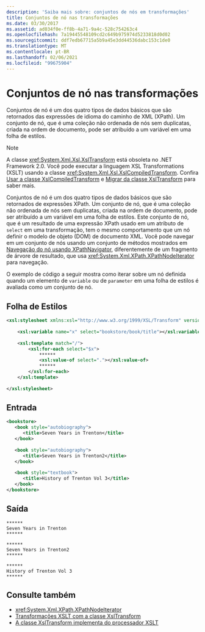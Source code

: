 ```yaml
---
description: 'Saiba mais sobre: conjuntos de nós em transformações'
title: Conjuntos de nó nas transformações
ms.date: 03/30/2017
ms.assetid: ad034f0e-ff8b-4a71-9a4c-528c754263c4
ms.openlocfilehash: 7a19445548109cd2c649b975974d5233818d0d02
ms.sourcegitcommit: ddf7edb67715a5b9a45e3dd44536dabc153c1de0
ms.translationtype: MT
ms.contentlocale: pt-BR
ms.lasthandoff: 02/06/2021
ms.locfileid: "99675904"
---
```

# <a name="node-sets-in-transformations"></a>Conjuntos de nó nas transformações

Conjuntos de nó é um dos quatro tipos de dados básicos que são retornados das expressões de idioma do caminho de XML (XPath). Um conjunto de nó, que é uma coleção não ordenada de nós sem duplicatas, criada na ordem de documento, pode ser atribuído a um variável em uma folha de estilos.  
  
> [!NOTE]
> A classe <xref:System.Xml.Xsl.XslTransform> está obsoleta no .NET Framework 2.0. Você pode executar a linguagem XSL Transformations (XSLT) usando a classe <xref:System.Xml.Xsl.XslCompiledTransform>. Confira [Usar a classe XslCompiledTransform](using-the-xslcompiledtransform-class.md) e [Migrar da classe XslTransform](migrating-from-the-xsltransform-class.md) para saber mais.  
  
 Conjuntos de nó é um dos quatro tipos de dados básicos que são retornados de expressões XPath. Um conjunto de nó, que é uma coleção não ordenada de nós sem duplicatas, criada na ordem de documento, pode ser atribuído a um variável em uma folha de estilos. Este conjunto de nó, que é um resultado de uma expressão XPath usado em um atributo de `select` em uma transformação, tem o mesmo comportamento que um nó definir o modelo de objeto (DOM) de documento XML. Você pode navegar em um conjunto de nós usando um conjunto de métodos mostrados em [Navegação do nó usando XPathNavigator](node-set-navigation-using-xpathnavigator.md), diferentemente de um fragmento de árvore de resultado, que usa <xref:System.Xml.XPath.XPathNodeIterator> para navegação.  
  
 O exemplo de código a seguir mostra como iterar sobre um nó definida quando um elemento de `variable` ou de `parameter` em uma folha de estilos é avaliada como um conjunto de nó.  
  
## <a name="style-sheet"></a>Folha de Estilos  
  
```xml  
<xsl:stylesheet xmlns:xsl="http://www.w3.org/1999/XSL/Transform" version="1.0">  
  
    <xsl:variable name="x" select="bookstore/book/title"></xsl:variable>  
  
    <xsl:template match="/">  
        <xsl:for-each select="$x">  
            ******  
            <xsl:value-of select="."></xsl:value-of>  
            ******  
        </xsl:for-each>  
    </xsl:template>  
  
</xsl:stylesheet>  
```  
  
## <a name="input"></a>Entrada  
  
```xml  
<bookstore>  
   <book style="autobiography">  
      <title>Seven Years in Trenton</title>  
   </book>  
  
   <book style="autobiography">  
      <title>Seven Years in Trenton2</title>  
   </book>  
  
   <book style="textbook">  
      <title>History of Trenton Vol 3</title>  
   </book>  
</bookstore>  
```  
  
## <a name="output"></a>Saída  
  
```output  
******  
Seven Years in Trenton  
******  
  
******  
Seven Years in Trenton2  
******  
  
******  
History of Trenton Vol 3  
******  
```  
  
## <a name="see-also"></a>Consulte também

- <xref:System.Xml.XPath.XPathNodeIterator>
- [Transformações XSLT com a classe XslTransform](xslt-transformations-with-the-xsltransform-class.md)
- [A classe XslTransform implementa do processador XSLT](xsltransform-class-implements-the-xslt-processor.md)
